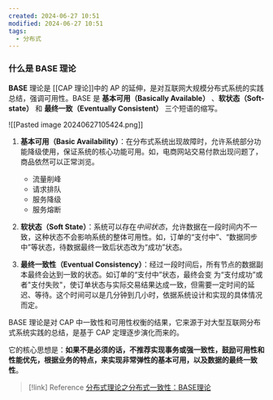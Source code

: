 ```yaml
---
created: 2024-06-27 10:51
modified: 2024-06-27 10:51
tags:
  - 分布式
---
```


### 什么是 BASE 理论

**BASE** 理论是 [[CAP 理论]]中的 AP 的延伸，是对互联网大规模分布式系统的实践总结，强调可用性。BASE 是 **基本可用（Basically Available）** 、**软状态（Soft-state）** 和 **最终一致（Eventually Consistent）** 三个短语的缩写。

![[Pasted image 20240627105424.png]]

1. **基本可用（Basic Availability）**：在分布式系统出现故障时，允许系统部分功能降级使用，保证系统的核心功能可用。如，电商网站交易付款出现问题了，商品依然可以正常浏览。
	- 流量削峰
	- 请求排队
	- 服务降级
	- 服务熔断
    
2. **软状态（Soft State）**：系统可以存在*中间状态*，允许数据在一段时间内不一致，这种状态不会影响系统的整体可用性。如，订单的“支付中”、“数据同步中”等状态，待数据最终一致后状态改为“成功”状态。
    
3. **最终一致性（Eventual Consistency）**：经过一段时间后，所有节点的数据副本最终会达到一致的状态。如订单的“支付中”状态，最终会变 为“支付成功”或者"支付失败"，使订单状态与实际交易结果达成一致，但需要一定时间的延迟、等待。这个时间可以是几分钟到几小时，依据系统设计和实现的具体情况而定。

BASE 理论是对 CAP 中一致性和可用性权衡的结果，它来源于对大型互联网分布式系统实践的总结，是基于 CAP 定理逐步演化而来的。

它的核心思想是：**如果不是必须的话，不推荐实现事务或强一致性，鼓励可用性和性能优先，根据业务的特点，来实现非常弹性的基本可用，以及数据的最终一致性**。

> [!link] Reference
> [分布式理论之分布式一致性：BASE理论](https://mp.weixin.qq.com/s?__biz=MzIwMjU4MzU4MA==&mid=2247484681&idx=1&sn=c57510816965eecc5963b69f11783bb3&cur_album_id=1343082386795626497#wechat_redirect)
